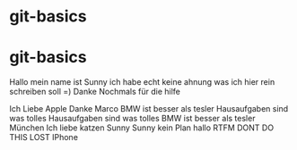 # git-basics
# git-basics
Hallo
mein
name
ist
Sunny
ich
habe
echt
keine
ahnung
was 
ich
hier
rein
schreiben
soll
=)
Danke
Nochmals
für
die
hilfe

Ich Liebe Apple
Danke Marco
BMW ist besser als tesler
Hausaufgaben sind was tolles
Hausaufgaben sind was tolles
BMW ist besser als tesler
München
Ich liebe katzen
Sunny
Sunny
kein Plan
hallo
RTFM
DONT DO THIS
LOST
IPhone
